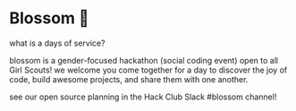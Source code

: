 # Blossom 🌸
what is a days of service?

blossom is a gender-focused hackathon (social coding event) open to all Girl Scouts! we welcome you come together for a day to discover the joy of code, build awesome projects, and share them with one another.

see our open source planning in the Hack Club Slack #blossom channel!

